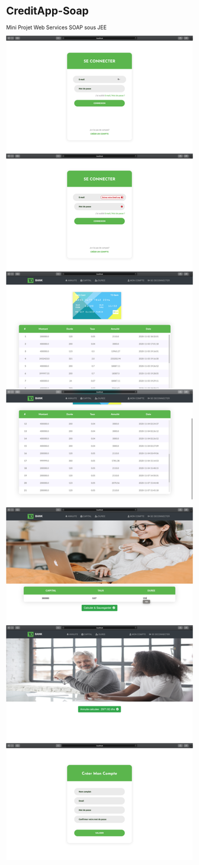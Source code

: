 # CreditApp-Soap
Mini Projet Web Services SOAP sous JEE

<img src="ScreenShot/1.png"/>
<img src="ScreenShot/2.png"/>
<img src="ScreenShot/3.png"/>
<img src="ScreenShot/4.png"/>
<img src="ScreenShot/5.png"/>
<img src="ScreenShot/6.png"/>
<img src="ScreenShot/7.png"/>

